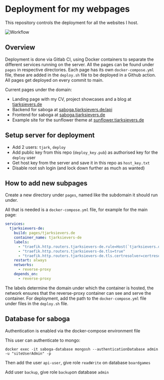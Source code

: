 # Deployment for my webpages

This repository controls the deployment for all the websites I host.

![Workflow](https://github.com/Ruberhauptmann/tjarksievers.de/actions/workflows/publish.yml/badge.svg)

## Overview

Deployment is done via Gitlab CI, using Docker containers to separate the different services running on the server.
All the pages can be found under `pages` in respective directories.
Each page has its own `docker-compose.yml` file, these are added in the `deploy.sh` file to be deployed in a Github action.
All pages get deployed on every commit to main.

Current pages under the domain:
- Landing page with my CV, project showcases and a blog at [tjarksievers.de](https://tjarksievers.de)
- Backend for saboga at [saboga.tjarksievers.de/api](https://saboga.tjarksievers.de/api)
- Frontend for saboga at [saboga.tjarksievers.de](https://saboga.tjarksievers.de)
- Example site for the sunflower theme at [sunflower.tjarksievers.de](https://sunflower.tjarksievers.de)

## Setup server for deployment

* Add 2 users: `tjark`, `deploy`
* Add public key from this repo (`deploy_key.pub`) as authorised key for the `deploy` user
* Get host key from the server and save it in this repo as `host_key.txt`
* Disable root ssh login (and lock down further as much as wanted)

## How to add new subpages

Create a new directory under `pages`, named like the subdomain it should run under.

All that is needed is a `docker-compose.yml` file, for example for the main page:
```yaml
services:
  tjarksievers-de:
    build: pages/tjarksievers.de
    container_name: tjarksievers-de
    labels:
      - "traefik.http.routers.tjarksievers-de.rule=Host(`tjarksievers.de`)"
      - "traefik.http.routers.tjarksievers-de.tls=true"
      - "traefik.http.routers.tjarksievers-de.tls.certresolver=certresolver"
    restart: always
    networks:
      - reverse-proxy
    depends_on:
      - reverse-proxy
```
The labels determine the domain under which the container is hosted, the network ensures that the reverse-proxy container can see and serve the container.
For deployment, add the path to the `docker-compose.yml` file under files in the `deploy.sh` file.

## Database for saboga

Authentication is enabled via the docker-compose environment file

This user can authenticate to mongo:
```shell
docker exec -it saboga-database mongosh --authenticationDatabase admin -u "siteUserAdmin" -p
```
Then add the user ``api-user``, give role ``readWrite`` on database ``boardgames``

Add user ``backup``, give role ``backup``on database ``admin``
